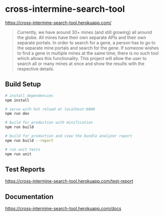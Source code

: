 # cross-intermine-search-tool

https://cross-intermine-search-tool.herokuapp.com/
> Currently, we have around 30+ mines (and still growing) all around the globe. All mines have their own separate APIs and their own separate portals. In order to search for a gene, a person has to go to the separate mine portals and search for the gene. If someone wishes to find a gene in multiple mines at the same time, there is no such tool which allows this functionality. This project will allow the user to search all or many mines at once and show the results with the respective details.

## Build Setup

``` bash
# install dependencies
npm install

# serve with hot reload at localhost:8080
npm run dev

# build for production with minification
npm run build

# build for production and view the bundle analyzer report
npm run build --report

# run unit tests
npm run unit

```

## Test Reports

https://cross-intermine-search-tool.herokuapp.com/test-report

## Documentation

https://cross-intermine-search-tool.herokuapp.com/docs
